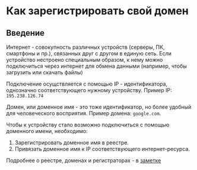 # Как зарегистрировать свой домен

## Введение

Интернет - совокупность различных устройств (серверы, ПК, смартфоны и пр.), связанных друг с другом в единую сеть. Если устройство нестроено специальным образом, к нему можно подключиться  через интернет для обмена данными (например, чтобы загрузить или скачать файлы)

Подключение осущствляется с помощью IP - идентификатора, однозначно соответствующего нужному устройству. Пример IP: `195.238.126.74`

Домен, или доменное имя - это тоже идентификатор, но более удобный для человеческого восприятия. Пример домена: `google.com`.

Чтобы к устройству стало возможно подключиться с помощью доменного имени, необходимо:
1. Зарегистрировать доменное имя в реестре.
2. Привязать доменное имя к IP соответствующего интернет-ресурса.

Подробнее о реестре, доменах и регистраторах - в [заметке](DomainNameRegistry.md)
